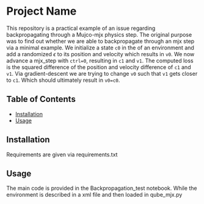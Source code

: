 # Project Name

This repository is a practical example of an issue regarding backpropagating through a Mujco-mjx physics step.
The original purpose was to find out whether we are able to backpropagate through an mjx step via a minimal example.
We initialize a state ```c0``` in the of an environment and add a randomized $\epsilon$ to its position and velocity which results in ```v0```.
We now advance a mjx_step with ```ctrl=0```, resulting in ```c1``` and ```v1```. The computed loss is the squared difference of the position and velocity difference of ```c1``` and ```v1```. Via gradient-descent we are trying to change ```v0``` such that ```v1``` gets closer to ```c1```. Which should ultimately result in ```v0=c0```.


## Table of Contents

- [Installation](#installation)
- [Usage](#usage)


## Installation

Requirements are given via requirements.txt

## Usage

The main code is provided in the Backpropagation_test notebook. While the environment is described in a xml file and then loaded in qube_mjx.py

